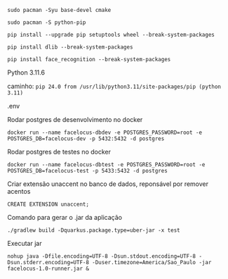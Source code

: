 ```shell
sudo pacman -Syu base-devel cmake
```

```shell
sudo pacman -S python-pip
```

```shell
pip install --upgrade pip setuptools wheel --break-system-packages
```

```shell
pip install dlib --break-system-packages
```

```shell
pip install face_recognition --break-system-packages
```

Python 3.11.6

caminho:
```pip 24.0 from /usr/lib/python3.11/site-packages/pip (python 3.11)```

.env

Rodar postgres de desenvolvimento no docker

```shell
docker run --name facelocus-dbdev -e POSTGRES_PASSWORD=root -e POSTGRES_DB=facelocus-dev -p 5432:5432 -d postgres
```

Rodar postgres de testes no docker

```shell
docker run --name facelocus-dbtest -e POSTGRES_PASSWORD=root -e POSTGRES_DB=facelocus-test -p 5433:5432 -d postgres
```

Criar extensão unaccent no banco de dados, reponsável por remover acentos

```postgresql
CREATE EXTENSION unaccent;
```

Comando para gerar o .jar da aplicação

```shell
./gradlew build -Dquarkus.package.type=uber-jar -x test
```

Executar jar

```shell
nohup java -Dfile.encoding=UTF-8 -Dsun.stdout.encoding=UTF-8 -Dsun.stderr.encoding=UTF-8 -Duser.timezone=America/Sao_Paulo -jar facelocus-1.0-runner.jar &
```